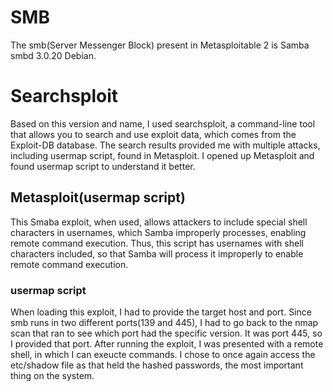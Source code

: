 # SMB
The smb(Server Messenger Block) present in Metasploitable 2 is Samba smbd 3.0.20 Debian. 

# Searchsploit
Based on this version and name, I used searchsploit, a command-line tool that allows you to search and use exploit data, which comes from the Exploit-DB database. 
The search results provided me with multiple attacks, including usermap script, found in Metasploit. I opened up Metasploit and found usermap script to understand it better.
## Metasploit(usermap script)
This Smaba exploit, when used, allows attackers to include special shell characters in usernames, which Samba improperly processes, enabling remote command execution. 
Thus, this script has usernames with shell characters included, so that Samba will process it improperly to enable remote command execution. 
### usermap script
When loading this exploit, I had to provide the target host and port. Since smb runs in two different ports(139 and 445), I had to go back to the nmap scan that ran to see which port had the specific version. It was port 445, so I provided that port. After running the exploit, I was presented with a remote shell, in which I can exeucte commands. 
I chose to once again access the etc/shadow file as that held the hashed passwords, the most important thing on the system. 
